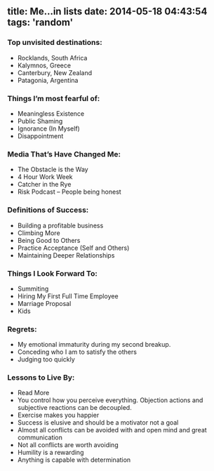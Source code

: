 title: Me...in lists
date: 2014-05-18 04:43:54
tags: 'random'
---

### Top unvisited destinations: 

* Rocklands, South Africa
* Kalymnos, Greece
* Canterbury, New Zealand
* Patagonia, Argentina
 
### Things I’m most fearful of:

* Meaningless Existence
* Public Shaming
* Ignorance (In Myself)
* Disappointment

### Media That’s Have Changed Me:

* The Obstacle is the Way
* 4 Hour Work Week
* Catcher in the Rye
* Risk Podcast – People being honest

### Definitions of Success:

* Building a profitable business
* Climbing More
* Being Good to Others
* Practice Acceptance (Self and Others)
* Maintaining Deeper Relationships

### Things I Look Forward To:

* Summiting
* Hiring My First Full Time Employee
* Marriage Proposal
* Kids

### Regrets:

* My emotional immaturity during my second breakup.
* Conceding who I am to satisfy the others
* Judging too quickly

### Lessons to Live By:

* Read More
* You control how you perceive everything. Objection actions and subjective reactions can be decoupled.
* Exercise makes you happier
* Success is elusive and should be a motivator not a goal
* Almost all conflicts can be avoided with and open mind and great communication
* Not all conflicts are worth avoiding
* Humility is a rewarding
* Anything is capable with determination